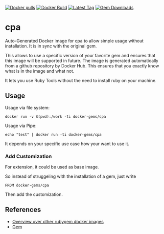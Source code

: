 [![Docker pulls](https://img.shields.io/docker/pulls/rubygem/cpa.svg)](https://hub.docker.com/r/rubygem/cpa/)
[![Docker Build](https://img.shields.io/docker/automated/rubygem/cpa.svg)](https://hub.docker.com/r/rubygem/cpa/)
[![Latest Tag](https://img.shields.io/github/tag/docker-rubygem/cpa.svg)](https://hub.docker.com/r/rubygem/cpa/)
[![Gem Downloads](https://img.shields.io/gem/dt/cpa.svg)](https://rubygems.org/gems/cpa/)
# cpa

Auto-Generated Docker image for cpa to allow simple usage without installation.
It is in sync with the original gem.

This allows to use a specific version of your favorite gem and ensures that this image will be supported in future.
The image is generated automatically from a github repository by Docker Hub.
This ensures that you exactly know what is in the image and what not.

It lets you use Ruby Tools without the need to install ruby on your machine.

## Usage

Usage via file system:

`docker run -v $(pwd):/work -ti docker-gems/cpa`

Usage via Pipe:

`echo "test" | docker run -ti docker-gems/cpa`

It depends on your specific use case how your want to use it.

### Add Customization

For extension, it could be used as base image.

So instead of struggeling with the installation of a gem, just write

`FROM docker-gems/cpa`

Then add the customization.

## References

 - [Overview over other rubygem docker images](https://github.com/thinkbot/docker-rubygem)
 - [Gem](https://rubygems.org/gems/cpa/)

